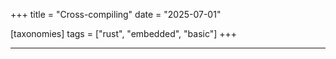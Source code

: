 +++
title = "Cross-compiling"
date = "2025-07-01"

[taxonomies]
tags = ["rust", "embedded", "basic"]
+++

<!-- more -->
---